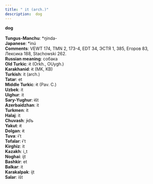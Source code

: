 ```yaml
---
title: " it (arch.)"
description:  dog
---
```

<strong> dog</strong><br><br>
<strong>Tungus-Manchu</strong>:  *ŋinda-<br>
<strong>Japanese</strong>:  *ìnú<br>
<strong>Comments</strong>:  VEWT 174, TMN 2, 173-4, EDT 34, ЭСТЯ 1, 385, Егоров 83, Лексика 188, Stachowski 262.<br>
<strong>Russian meaning</strong>:  собака<br>
<strong>Old Turkic</strong>:  ɨt (Orkh., OUygh.)<br>
<strong>Karakhanid</strong>:  ɨt (MK, KB)<br>
<strong>Turkish</strong>:  it (arch.)<br>
<strong>Tatar</strong>:  et<br>
<strong>Middle Turkic</strong>:  ɨt (Pav. C.)<br>
<strong>Uzbek</strong>:  it<br>
<strong>Uighur</strong>:  it<br>
<strong>Sary-Yughur</strong>:  ɨšt<br>
<strong>Azerbaidzhan</strong>:  it<br>
<strong>Turkmen</strong>:  it<br>
<strong>Halaj</strong>:  it<br>
<strong>Chuvash</strong>:  jɨdъ<br>
<strong>Yakut</strong>:  ɨt<br>
<strong>Dolgan</strong>:  ɨt<br>
<strong>Tuva</strong>:  ɨ't<br>
<strong>Tofalar</strong>:  ɨ't<br>
<strong>Kirghiz</strong>:  it<br>
<strong>Kazakh</strong>:  i_t<br>
<strong>Noghai</strong>:  ijt<br>
<strong>Bashkir</strong>:  et<br>
<strong>Balkar</strong>:  it<br>
<strong>Karakalpak</strong>:  ijt<br>
<strong>Salar</strong>:  išt<br>


